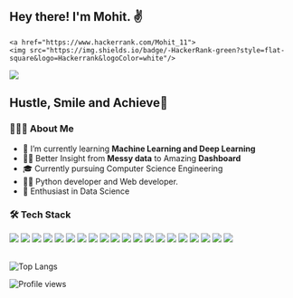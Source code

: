 <h2> Hey there! I'm Mohit. ✌️</h2>


<!--    <a href="https://www.linkedin.com/in/mohit-11r/">
    <img src="https://img.shields.io/badge/-LinkedIn-0e76a8?style=flat-square&logo=Linkedin&logoColor=white" />
  </a> -->
    <a href="https://www.hackerrank.com/Mohit_11">
    <img src="https://img.shields.io/badge/-HackerRank-green?style=flat-square&logo=Hackerrank&logoColor=white"/>
  </a>
  <a href="https://www.codechef.com/users/mohit_0011">
    <img src="https://img.shields.io/badge/-Codechef-brown?style=flat-square&logo=Codechef&logoColor=white"/>
  </a>

<br>
<h2> Hustle, Smile and Achieve🎯</h2>
<h3> 👨🏻‍💻 About Me </h3>

- 🔭 I’m currently learning <b> Machine Learning and Deep Learning</b>
- 🕵️‍♂️ Better Insight from <b>Messy data</b> to Amazing <b>Dashboard</b>
- 🎓 Currently pursuing Computer Science Engineering
- 👨‍💻 Python developer and Web developer.
- 🌱 Enthusiast in Data Science

<h3>🛠 Tech Stack</h3>
<div>
    <img src="https://img.shields.io/badge/python-%2314354C.svg?style=for-the-badge&logo=python&logoColor=white">
    <img src="https://img.shields.io/badge/postgres-%23316192.svg?style=for-the-badge&logo=postgresql&logoColor=white">
    <img src="https://img.shields.io/badge/scikit--learn-%23F7931E.svg?style=for-the-badge&logo=scikit-learn&logoColor=white">
    <img src="https://img.shields.io/badge/pandas-%23150458.svg?style=for-the-badge&logo=pandas&logoColor=white">
    <img src="https://img.shields.io/badge/numpy-%23013243.svg?style=for-the-badge&logo=numpy&logoColor=white">
    <img src="https://img.shields.io/badge/git-%23F05033.svg?style=for-the-badge&logo=git&logoColor=white">
    <img src="https://img.shields.io/badge/PowerBI-F2C811?style=for-the-badge&logo=Power%20BI&logoColor=white">
    <img src="https://img.shields.io/badge/SQLite-07405E?style=for-the-badge&logo=sqlite&logoColor=white">
    <img src="https://img.shields.io/badge/Jupyter-F37626.svg?&style=for-the-badge&logo=Jupyter&logoColor=white">
    <img src="https://img.shields.io/badge/CSS3-%231572B6.svg?style=for-the-badge&logo=css3&logoColor=white">
    <img src="https://img.shields.io/badge/html5-%23E34F26.svg?style=for-the-badge&logo=html5&logoColor=white">
    <img src="https://img.shields.io/badge/java-%23ED8B00.svg?style=for-the-badge&logo=java&logoColor=white">
    <img src="https://img.shields.io/badge/javascript-%23323330.svg?style=for-the-badge&logo=javascript&logoColor=%23F7DF1E">
    <img src="https://img.shields.io/badge/Plotly-%233F4F75.svg?style=for-the-badge&logo=plotly&logoColor=white">
    <img src="https://img.shields.io/badge/SciPy-%230C55A5.svg?style=for-the-badge&logo=scipy&logoColor=%white">
    <img src="https://img.shields.io/badge/Microsoft_Excel-217346?style=for-the-badge&logo=microsoft-excel&logoColor=white">
    <img src="https://img.shields.io/badge/MongoDB-%234ea94b.svg?style=for-the-badge&logo=mongodb&logoColor=white">
    <img src="https://img.shields.io/badge/bootstrap-%23563D7C.svg?style=for-the-badge&logo=bootstrap&logoColor=white">
    <img src="https://img.shields.io/badge/flask-%23000.svg?style=for-the-badge&logo=flask&logoColor=white">
    <img src="https://img.shields.io/badge/mysql-%2300f.svg?style=for-the-badge&logo=mysql&logoColor=white">
</div>

<br>

![Top Langs](https://github-readme-stats.vercel.app/api/top-langs/?username=mohit11R&layout=compact)


![Profile views](https://gpvc.arturio.dev/mohit11R) 

